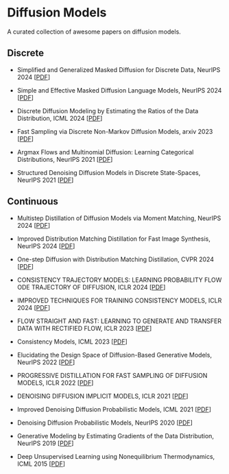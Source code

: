 # Diffusion Models

A curated collection of awesome papers on diffusion models.

## Discrete

* Simplified and Generalized Masked Diffusion for Discrete Data, NeurIPS 2024  [[PDF](https://arxiv.org/pdf/2406.04329)]

* Simple and Effective Masked Diffusion Language Models, NeurIPS 2024  [[PDF](https://arxiv.org/pdf/2406.07524)]

* Discrete Diffusion Modeling by Estimating the Ratios of the Data Distribution, ICML 2024 [[PDF](https://arxiv.org/pdf/2310.16834)]

* Fast Sampling via Discrete Non-Markov Diffusion Models, arxiv 2023 [[PDF](https://arxiv.org/pdf/2312.09193)]

* Argmax Flows and Multinomial Diffusion: Learning Categorical Distributions, NeurIPS 2021  [[PDF](https://arxiv.org/pdf/2102.05379)]

* Structured Denoising Diffusion Models in Discrete State-Spaces, NeurIPS 2021 [[PDF](https://arxiv.org/pdf/2107.03006)]


## Continuous

* Multistep Distillation of Diffusion Models via Moment Matching, NeurIPS 2024 [[PDF](https://arxiv.org/pdf/2406.04103)]

* Improved Distribution Matching Distillation for Fast Image Synthesis, NeurIPS 2024 [[PDF](https://arxiv.org/pdf/2405.14867)]

* One-step Diffusion with Distribution Matching Distillation, CVPR 2024 [[PDF](https://openaccess.thecvf.com/content/CVPR2024/papers/Yin_One-step_Diffusion_with_Distribution_Matching_Distillation_CVPR_2024_paper.pdf)]

* CONSISTENCY TRAJECTORY MODELS: LEARNING PROBABILITY FLOW ODE TRAJECTORY OF DIFFUSION, ICLR 2024 [[PDF](https://openreview.net/pdf?id=ymjI8feDTD)]

* IMPROVED TECHNIQUES FOR TRAINING CONSISTENCY MODELS, ICLR 2024 [[PDF](https://arxiv.org/pdf/2310.14189)]

* FLOW STRAIGHT AND FAST: LEARNING TO GENERATE AND TRANSFER DATA WITH RECTIFIED FLOW, ICLR 2023 [[PDF](https://openreview.net/pdf/910c5efa5739a5d2bef83d432da87d3096712ebe.pdf)]

* Consistency Models, ICML 2023 [[PDF](https://arxiv.org/pdf/2303.01469)]

* Elucidating the Design Space of Diffusion-Based Generative Models, NeurIPS 2022 [[PDF](https://arxiv.org/pdf/2206.00364)]

* PROGRESSIVE DISTILLATION FOR FAST SAMPLING OF DIFFUSION MODELS, ICLR 2022 [[PDF](https://arxiv.org/pdf/2202.00512)]

* DENOISING DIFFUSION IMPLICIT MODELS, ICLR 2021 [[PDF](https://arxiv.org/pdf/2010.02502)]
  
* Improved Denoising Diffusion Probabilistic Models, ICML 2021 [[PDF](https://proceedings.mlr.press/v139/nichol21a/nichol21a.pdf)]

* Denoising Diffusion Probabilistic Models, NeurIPS 2020 [[PDF](https://arxiv.org/pdf/2006.11239)]

* Generative Modeling by Estimating Gradients of the Data Distribution, NeurIPS 2019 [[PDF](https://arxiv.org/pdf/1907.05600)]

* Deep Unsupervised Learning using Nonequilibrium Thermodynamics, ICML 2015 [[PDF](https://arxiv.org/pdf/1503.03585)]

